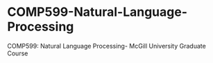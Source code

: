 # COMP599-Natural-Language-Processing
COMP599: Natural Language Processing- McGill University Graduate Course
